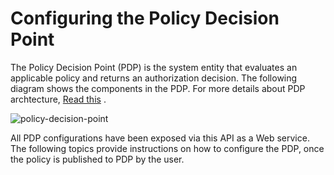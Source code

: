 # Configuring the Policy Decision Point

The Policy Decision Point (PDP) is the system entity that evaluates an
applicable policy and returns an authorization decision. The following
diagram shows the components in the PDP. For more details about PDP
archtecture, [Read
this](../../get-started/access-control-and-entitlement-management)
.

![policy-decision-point](../../assets/img/tutorials/policy-decision-point.png)

All PDP configurations have been exposed via this API as a Web service.
The following topics provide instructions on how to configure the PDP,
once the policy is published to PDP by the user.

